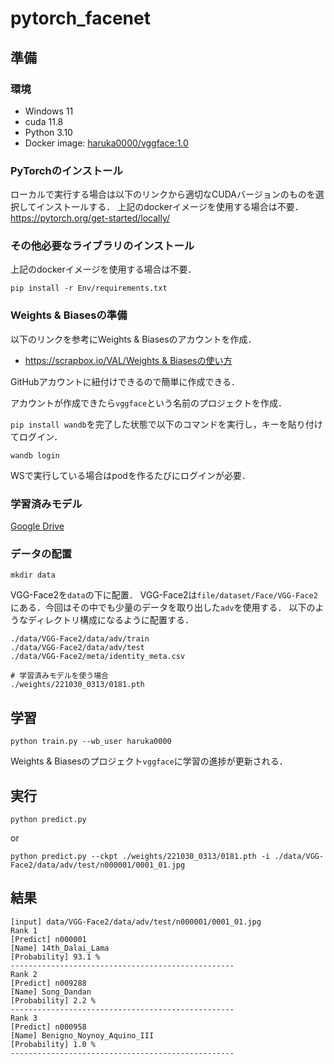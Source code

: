 # pytorch_facenet
## 準備
### 環境
- Windows 11
- cuda 11.8
- Python 3.10
- Docker image: [haruka0000/vggface:1.0](https://hub.docker.com/layers/haruka0000/vggface/1.0/images/sha256-c7c0207b62c812df96b3c3202ba9e7ace167c4f76be6257c52c16f9d40dd85cf?context=repo)

### PyTorchのインストール
ローカルで実行する場合は以下のリンクから適切なCUDAバージョンのものを選択してインストールする．
上記のdockerイメージを使用する場合は不要．
https://pytorch.org/get-started/locally/

### その他必要なライブラリのインストール
上記のdockerイメージを使用する場合は不要．
```
pip install -r Env/requirements.txt
```

### Weights & Biasesの準備
以下のリンクを参考にWeights & Biasesのアカウントを作成．
- [https://scrapbox.io/VAL/Weights & Biasesの使い方](https://scrapbox.io/VAL/Weights_&_Biases%E3%81%AE%E4%BD%BF%E3%81%84%E6%96%B9)

GitHubアカウントに紐付けできるので簡単に作成できる．

アカウントが作成できたら`vggface`という名前のプロジェクトを作成．

`pip install wandb`を完了した状態で以下のコマンドを実行し，キーを貼り付けてログイン．
```
wandb login
```
WSで実行している場合はpodを作るたびにログインが必要．


### 学習済みモデル
[Google Drive](https://drive.google.com/drive/folders/1-RLHrneywDEXiDUi1EidlQFSpfwFX9KA?usp=sharing)

### データの配置
```
mkdir data
```
VGG-Face2を`data`の下に配置．
VGG-Face2は`file/dataset/Face/VGG-Face2`にある．今回はその中でも少量のデータを取り出した`adv`を使用する．
以下のようなディレクトリ構成になるように配置する．
```
./data/VGG-Face2/data/adv/train
./data/VGG-Face2/data/adv/test
./data/VGG-Face2/meta/identity_meta.csv

# 学習済みモデルを使う場合
./weights/221030_0313/0181.pth
```

## 学習
```
python train.py --wb_user haruka0000
```
Weights & Biasesのプロジェクト`vggface`に学習の進捗が更新される．

## 実行
```
python predict.py
```
or
```
python predict.py --ckpt ./weights/221030_0313/0181.pth -i ./data/VGG-Face2/data/adv/test/n000001/0001_01.jpg
```

## 結果
```
[input] data/VGG-Face2/data/adv/test/n000001/0001_01.jpg
Rank 1
[Predict] n000001
[Name] 14th_Dalai_Lama
[Probability] 93.1 %
--------------------------------------------------
Rank 2
[Predict] n009288
[Name] Song_Dandan
[Probability] 2.2 %
--------------------------------------------------
Rank 3
[Predict] n000958
[Name] Benigno_Noynoy_Aquino_III
[Probability] 1.0 %
--------------------------------------------------
```
